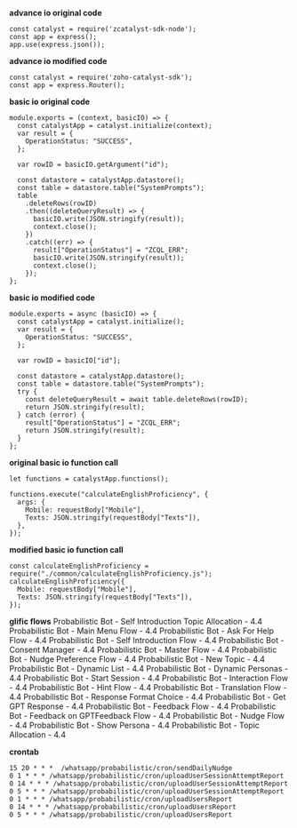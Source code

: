 **advance io original code**

```
const catalyst = require('zcatalyst-sdk-node');
const app = express();
app.use(express.json());

```

**advance io modified code**

```
const catalyst = require('zoho-catalyst-sdk');
const app = express.Router();
```

**basic io original code**

```
module.exports = (context, basicIO) => {
  const catalystApp = catalyst.initialize(context);
  var result = {
    OperationStatus: "SUCCESS",
  };

  var rowID = basicIO.getArgument("id");

  const datastore = catalystApp.datastore();
  const table = datastore.table("SystemPrompts");
  table
    .deleteRows(rowID)
    .then((deleteQueryResult) => {
      basicIO.write(JSON.stringify(result));
      context.close();
    })
    .catch((err) => {
      result["OperationStatus"] = "ZCQL_ERR";
      basicIO.write(JSON.stringify(result));
      context.close();
    });
};
```

**basic io modified code**

```
module.exports = async (basicIO) => {
  const catalystApp = catalyst.initialize();
  var result = {
    OperationStatus: "SUCCESS",
  };

  var rowID = basicIO["id"];

  const datastore = catalystApp.datastore();
  const table = datastore.table("SystemPrompts");
  try {
    const deleteQueryResult = await table.deleteRows(rowID);
    return JSON.stringify(result);
  } catch (error) {
    result["OperationStatus"] = "ZCQL_ERR";
    return JSON.stringify(result);
  }
};

```

**original basic io function call**

```
let functions = catalystApp.functions();

functions.execute("calculateEnglishProficiency", {
  args: {
    Mobile: requestBody["Mobile"],
    Texts: JSON.stringify(requestBody["Texts"]),
  },
});
```

**modified basic io function call**

```
const calculateEnglishProficiency = require("./common/calculateEnglishProficiency.js");
calculateEnglishProficiency({
  Mobile: requestBody["Mobile"],
  Texts: JSON.stringify(requestBody["Texts"]),
});
```

**glific flows**
Probabilistic Bot - Self Introduction Topic Allocation - 4.4
Probabilistic Bot - Main Menu Flow - 4.4
Probabilistic Bot - Ask For Help Flow - 4.4
Probabilistic Bot - Self Introduction Flow - 4.4
Probabilistic Bot - Consent Manager - 4.4
Probabilistic Bot - Master Flow - 4.4
Probabilistic Bot - Nudge Preference Flow - 4.4
Probabilistic Bot - New Topic - 4.4
Probabilistic Bot - Dynamic List - 4.4
Probabilistic Bot - Dynamic Personas - 4.4
Probabilistic Bot - Start Session - 4.4
Probabilistic Bot - Interaction Flow - 4.4
Probabilistic Bot - Hint Flow - 4.4
Probabilistic Bot - Translation Flow - 4.4
Probabilistic Bot - Response Format Choice - 4.4
Probabilistic Bot - Get GPT Response - 4.4
Probabilistic Bot - Feedback Flow - 4.4
Probabilistic Bot - Feedback on GPTFeedback Flow - 4.4
Probabilistic Bot - Nudge Flow - 4.4
Probabilistic Bot - Show Persona - 4.4
Probabilistic Bot - Topic Allocation - 4.4

**crontab**

```
15 20 * * *  /whatsapp/probabilistic/cron/sendDailyNudge
0 1 * * * /whatsapp/probabilistic/cron/uploadUserSessionAttemptReport
0 14 * * * /whatsapp/probabilistic/cron/uploadUserSessionAttemptReport
0 5 * * * /whatsapp/probabilistic/cron/uploadUserSessionAttemptReport
0 1 * * * /whatsapp/probabilistic/cron/uploadUsersReport
0 14 * * * /whatsapp/probabilistic/cron/uploadUsersReport
0 5 * * * /whatsapp/probabilistic/cron/uploadUsersReport
```
